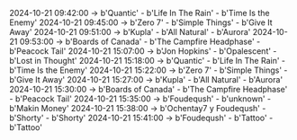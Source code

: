 2024-10-21 09:42:00 -> b'Quantic' - b'Life In The Rain' - b'Time Is the Enemy'
2024-10-21 09:45:00 -> b'Zero 7' - b'Simple Things' - b'Give It Away'
2024-10-21 09:51:00 -> b'Kupla' - b'All Natural' - b'Aurora'
2024-10-21 09:53:00 -> b'Boards of Canada' - b'The Campfire Headphase' - b'Peacock Tail'
2024-10-21 15:07:00 -> b'Jon Hopkins' - b'Opalescent' - b'Lost in Thought'
2024-10-21 15:18:00 -> b'Quantic' - b'Life In The Rain' - b'Time Is the Enemy'
2024-10-21 15:22:00 -> b'Zero 7' - b'Simple Things' - b'Give It Away'
2024-10-21 15:27:00 -> b'Kupla' - b'All Natural' - b'Aurora'
2024-10-21 15:30:00 -> b'Boards of Canada' - b'The Campfire Headphase' - b'Peacock Tail'
2024-10-21 15:35:00 -> b'Foudeqush' - b'unknown' - b'Makin Money'
2024-10-21 15:38:00 -> b'Ochentay7 y Foudeqush' - b'Shorty' - b'Shorty'
2024-10-21 15:41:00 -> b'Foudeqush' - b'Tattoo' - b'Tattoo'

